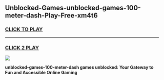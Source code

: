 
## Unblocked-Games-unblocked-games-100-meter-dash-Play-Free-xm4t6
<h3>
<a href="https://premium76.site?title=unblocked-games-100-meter-dash&ref=18A">CLICK TO PLAY</a></h3>
<hr>

<h3>
<a href="https://premium76.site?title=unblocked-games-100-meter-dash&ref=18A">CLICK 2 PLAY</a>
  
</h3>

<a href="https://premium76.site?title=unblocked-games-100-meter-dash&ref=18A"><img src="https://clearcache.store/games.png"></a>


**unblocked-games-100-meter-dash games unblocked: Your Gateway to Fun and Accessible Online Gaming**
